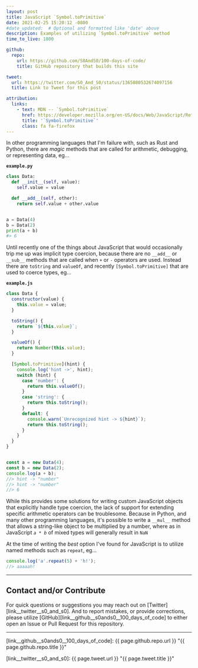 ```yaml
---
layout: post
title: JavaScript `Symbol.toPrimitive`
date: 2021-02-25 15:20:12 -0800
#date_updated:  # Optional and formatted like 'date' above
description: Examples of utilizing `Symbol.toPrimitive` method
time_to_live: 1800

github:
  repo:
    url: https://github.com/S0AndS0/100-days-of-code/
    title: GitHub repository that builds this site

tweet:
  url: https://twitter.com/S0_And_S0/status/1365080532674097156
  title: Link to Tweet for this post

attribution:
  links:
    - text: MDN -- `Symbol.toPrimitive`
      href: https://developer.mozilla.org/en-US/docs/Web/JavaScript/Reference/Global_Objects/Symbol/toPrimitive
      title: '`Symbol.toPrimitive`'
      class: fa fa-firefox
---
```




In other programming languages that I'm failure with, such as Rust and Python, there are _magic_ methods that are called for arithmetic, debugging, or representing data, eg...


**`example.py`**


```python
class Data:
  def __init__(self, value):
    self.value = value

  def __add__(self, other):
    return self.value + other.value


a = Data(4)
b = Data(2)
print(a + b)
#> 6
```


Until recently one of the things about JavaScript that would occasionally trip me up was implicit type coercion, because there are no `__add__` or `__sub__` methods that are called when `+` or `-` operators are used. Instead there are `toString` and `valueOf`, and recently `[Symbol.toPrimitive]` that are used to coerce types, eg...


**`example.js`**


```javascript
class Data {
  constructor(value) {
    this.value = value;
  }

  toString() {
    return `${this.value}`;
  }

  valueOf() {
    return Number(this.value);
  }

  [Symbol.toPrimitive](hint) {
    console.log('hint ->', hint);
    switch (hint) {
      case 'number': {
        return this.valueOf();
      }
      case 'string': {
        return this.toString();
      }
      default: {
        console.warn(`Unrecognized hint -> ${hint}`);
        return this.toString();
      }
    }
  }
}


const a = new Data(4);
const b = new Data(2);
console.log(a + b);
//> hint -> "number"
//> hint -> "number"
//> 6
```


While this provides some solutions for writing custom JavaScript objects that explicitly handle type coercion, the lack of support for extending specific arithmetic operators can be troublesome. Because in Python, and many other programming languages, it's possible to write a `__mul__` method that allows a string-like object to be multiplied by a number, where as in JavaScript _`a * b`_ of mixed types will generally result in `NaN`


At the time of writing the _best_ option I've found for JavaScript is to utilize named methods such as `repeat`, eg...


```javascript
console.log('a'.repeat(5) + 'h!');
//> aaaaah!
```


______


## Contact and/or Contribute
[heading__contact_andor_contribute]: #contact-andor-contribute


For quick questions or suggestions you may reach out on [Twitter][link__twitter__s0_and_s0]. And to report mistakes, or provide corrections, please utilize [GitHub][link__github__s0ands0__100_days_of_code] to either open an Issue or Pull Request for this repository.


______



[link__github__s0ands0__100_days_of_code]: {{ page.github.repo.url }} "{{ page.github.repo.title }}"

[link__twitter__s0_and_s0]: {{ page.tweet.url }} "{{ page.tweet.title }}"

